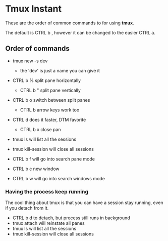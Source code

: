 # Tmux Instant

These are the order of common commands to for using **tmux**.

The default is CTRL b , however it can be changed to the easier CTRL a.

## Order of commands

- tmux new -s dev
    - the 'dev' is just a name you can give it
- CTRL b % split pane horizontally
    - CTRL b " split pane vertically
- CTRL b o switch between split panes
    - CTRL b arrow keys work too
- CTRL d does it faster, DTM favorite
    - CTRL b x close pan
- tmux ls will list all the sessions
- tmux kill-session will close all sessions

- CTRL b f <ENTER> will go into search pane mode
- CTRL b c new window
- CTRL b w will go into search windows mode

### Having the process keep running

The cool thing about tmux is that you can have a session stay running, even if you detach from it. 

- CTRL b d to detach, but process still runs in background
- tmux attach will reinstate all panes
- tmux ls will list all the sessions
- tmux kill-session will close all sessions
